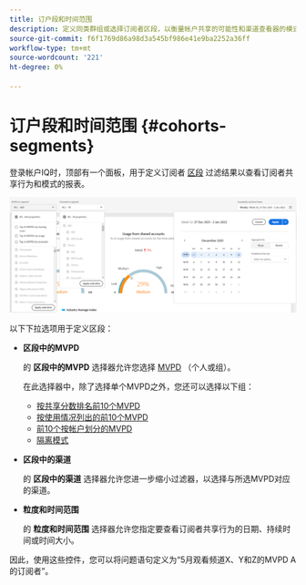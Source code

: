 ```yaml
---
title: 订户段和时间范围
description: 定义同类群组或选择订阅者区段，以衡量帐户共享的可能性和渠道查看器的模式，以便在帐户IQ中使用图形工具和报表。
source-git-commit: f6f1769d86a98d3a545bf986e41e9ba2252a36ff
workflow-type: tm+mt
source-wordcount: '221'
ht-degree: 0%

---
```



# 订户段和时间范围 {#cohorts-segments}

登录帐户IQ时，顶部有一个面板，用于定义订阅者 [区段](/help/AccountIQ/product-concepts.md#segment-segmet-def) 过滤结果以查看订阅者共享行为和模式的报表。

![](assets/filter-panel.png)

以下下拉选项用于定义区段：

* **区段中的MVPD**

   的 **区段中的MVPD** 选择器允许您选择 [MVPD](/help/AccountIQ/product-concepts.md#mvpd-def) （个人或组）。

   在此选择器中，除了选择单个MVPD之外，您还可以选择以下组：
   * [按共享分数排名前10个MVPD](/help/AccountIQ/product-concepts.md#top-mvpds-def)
   * [按使用情况列出的前10个MVPD](/help/AccountIQ/product-concepts.md#top-mvpds-def)
   * [前10个按帐户划分的MVPD](/help/AccountIQ/product-concepts.md#top-mvpds-def)
   * [隔离模式](/help/AccountIQ/isolation-mode.md)

* **区段中的渠道**

   的 **区段中的渠道** 选择器允许您进一步缩小过滤器，以选择与所选MVPD对应的渠道。

   <!--For example, you can define your segment as the "subscribers of the MVPD A that watched the channels X, Y, and Z".-->

* **粒度和时间范围**

   的 **粒度和时间范围** 选择器允许您指定要查看订阅者共享行为的日期、持续时间或时间大小。

因此，使用这些控件，您可以将问题语句定义为“5月观看频道X、Y和Z的MVPD A的订阅者”。
